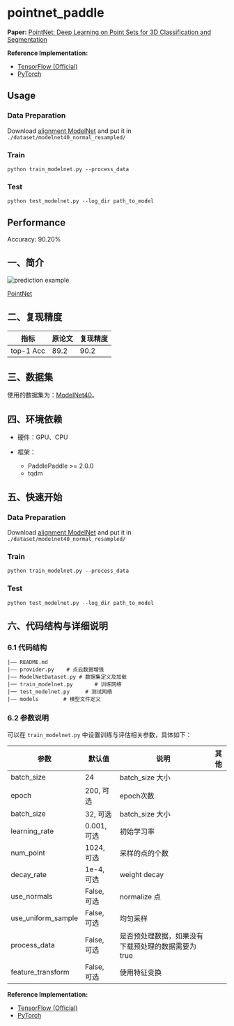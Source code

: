 # pointnet_paddle

**Paper:** [PointNet: Deep Learning on Point Sets for 3D Classification and Segmentation](https://arxiv.org/pdf/1612.00593.pdf)

**Reference Implementation:**
* [TensorFlow (Official)](https://github.com/charlesq34/pointnet)
* [PyTorch](https://github.com/yanx27/Pointnet_Pointnet2_pytorch)

## Usage

### Data Preparation
Download [alignment ModelNet](https://shapenet.cs.stanford.edu/media/modelnet40_normal_resampled.zip) and put it in `./dataset/modelnet40_normal_resampled/`

### Train
```
python train_modelnet.py --process_data
```
### Test
```
python test_modelnet.py --log_dir path_to_model
```

## Performance
Accuracy: 90.20%

## 一、简介
![prediction example](https://github.com/charlesq34/pointnet/blob/master/doc/teaser.png)

[PointNet](https://arxiv.org/pdf/1612.00593.pdf)
## 二、复现精度
| 指标 | 原论文 | 复现精度 |
| --- | --- | --- |
| top-1 Acc | 89.2 | 90.2 |

## 三、数据集
使用的数据集为：[ModelNet40](https://shapenet.cs.stanford.edu/media/modelnet40_normal_resampled.zip)。

## 四、环境依赖

- 硬件：GPU、CPU

- 框架：
  - PaddlePaddle >= 2.0.0
  - tqdm

## 五、快速开始
### Data Preparation
Download [alignment ModelNet](https://shapenet.cs.stanford.edu/media/modelnet40_normal_resampled.zip) and put it in `./dataset/modelnet40_normal_resampled/`

### Train
```
python train_modelnet.py --process_data
```

### Test
```
python test_modelnet.py --log_dir path_to_model
```

## 六、代码结构与详细说明

### 6.1 代码结构

```
|—— README.md
|—— provider.py    # 点云数据增强
|—— ModelNetDataset.py # 数据集定义及加载
|── train_modelnet.py       # 训练网络
|── test_modelnet.py     # 测试网络
|—— models        # 模型文件定义
```
### 6.2 参数说明

可以在 `train_modelnet.py` 中设置训练与评估相关参数，具体如下：

|  参数   | 默认值  | 说明 | 其他 |
|  ----  |  ----  |  ----  |  ----  |
| batch_size  | 24 | batch_size 大小 ||
| epoch  | 200, 可选 | epoch次数 ||
| batch_size  | 32, 可选 | batch_size 大小 ||
| learning_rate | 0.001, 可选 | 初始学习率 ||
| num_point | 1024, 可选 | 采样的点的个数 ||
| decay_rate | 1e-4, 可选 | weight decay ||
| use_normals | False, 可选 | normalize 点 ||
| use_uniform_sample | False, 可选 | 均匀采样 ||
| process_data | False, 可选 | 是否预处理数据，如果没有下载预处理的数据需要为true ||
| feature_transform | False, 可选 | 使用特征变换 ||

**Reference Implementation:**
* [TensorFlow (Official)](https://github.com/charlesq34/pointnet2)
* [PyTorch](https://github.com/yanx27/Pointnet_Pointnet2_pytorch)